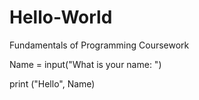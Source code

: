 # Hello-World
Fundamentals of Programming Coursework

Name = input("What is your name: ")

print ("Hello", Name)
